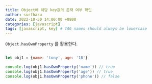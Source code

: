 ```yaml
---
title: Object에 해당 key값의 존재 여부 확인
author: surfharu
date: 2022-10-30 14:00:00 +0800
categories: [javascript]
tags: [javascript, key] # TAG names should always be lowercase
---
```


`Object.hasOwnProperty` 를 활용한다.

```js

let obj1 = {name: 'tony', age: '18'}

console.log(obj1.hasOwnProperty('name')) // true
console.log(obj1.hasOwnProperty('age')) // true
console.log(obj1.hasOwnProperty('phone')) // false
```